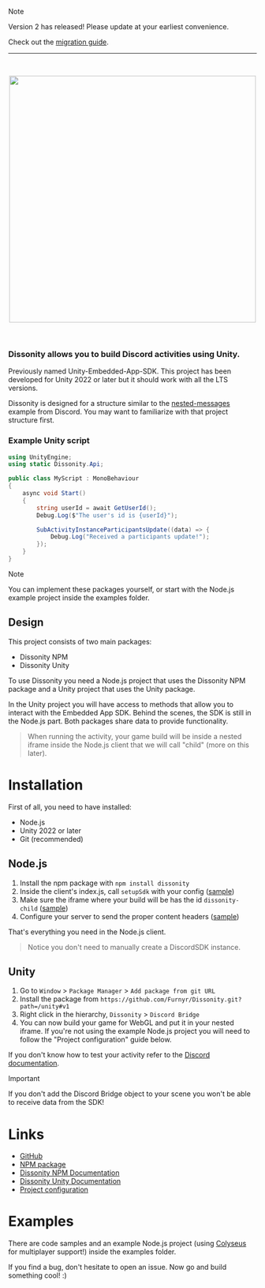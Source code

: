 > [!NOTE]
> Version 2 has released! Please update at your earliest convenience.
> 
> Check out the [migration guide](https://dissonity.dev/guides/v2/migration-v2).

---

<div align="center">
	<br />
	<p>
		<a><img src="https://i.imgur.com/TuawbuK.png" width="500"/></a>
	</p>
	<br />
</div>

### Dissonity allows you to build Discord activities using Unity.

Previously named Unity-Embedded-App-SDK. This project has been developed for Unity 2022 or later but it should work with all the LTS versions.

Dissonity is designed for a structure similar to the [nested-messages](https://github.com/discord/embedded-app-sdk/tree/main/examples/nested-messages) example from Discord. You may want to familiarize with that project structure first.

### Example Unity script
```cs
using UnityEngine;
using static Dissonity.Api;

public class MyScript : MonoBehaviour
{
    async void Start()
    {
        string userId = await GetUserId();
        Debug.Log($"The user's id is {userId}");

        SubActivityInstanceParticipantsUpdate((data) => {
            Debug.Log("Received a participants update!");
        });
    }
}
```

> [!NOTE]  
> You can implement these packages yourself, or start with the Node.js example project inside the examples folder.

## Design

This project consists of two main packages:
- Dissonity NPM
- Dissonity Unity

To use Dissonity you need a Node.js project that uses the Dissonity NPM package and a Unity project that uses the Unity package.

In the Unity project you will have access to methods that allow you to interact with the Embedded App SDK. Behind the scenes, the SDK is still in the Node.js part. Both packages share data to provide functionality.

> When running the activity, your game build will be inside a nested iframe inside the Node.js client that we will call "child" (more on this later).
# Installation

First of all, you need to have installed:
- Node.js
- Unity 2022 or later
- Git (recommended)

## Node.js

1. Install the npm package with `npm install dissonity`
2. Inside the client's index.js, call `setupSdk` with your config ([sample](https://github.com/Furnyr/Dissonity/blob/v1/npm/README.md#configuration))
3. Make sure the iframe where your build will be has the id `dissonity-child` ([sample](https://github.com/Furnyr/Dissonity/blob/v1/npm/README.md#configuration))
4. Configure your server to send the proper content headers ([sample](https://github.com/Furnyr/Dissonity/blob/v1/examples/projectConfiguration.md#other-server-configuration))

That's everything you need in the Node.js client.

> Notice you don't need to manually create a DiscordSDK instance.

## Unity
1. Go to `Window` > `Package Manager` > `Add package from git URL`
2. Install the package from `https://github.com/Furnyr/Dissonity.git?path=/unity#v1`
3. Right click in the hierarchy, `Dissonity` > `Discord Bridge`
4. You can now build your game for WebGL and put it in your nested iframe. If you're not using the example Node.js project you will need to follow the "Project configuration" guide below.

If you don't know how to test your activity refer to the [Discord documentation](https://discord.com/developers/docs/activities/development-guides#run-your-application-locally).

> [!IMPORTANT]  
> If you don't add the Discord Bridge object to your scene you won't be able to receive data from the SDK!

# Links

- [GitHub](https://github.com/Furnyr/Dissonity)
- [NPM package](https://www.npmjs.com/package/dissonity)
- [Dissonity NPM Documentation](https://github.com/Furnyr/Dissonity/blob/v1/npm/README.md)
- [Dissonity Unity Documentation](https://github.com/Furnyr/Dissonity/blob/v1/unity/Documentation~/Dissonity.md)
- [Project configuration](https://github.com/Furnyr/Dissonity/blob/v1/examples/projectConfiguration.md)

# Examples

There are code samples and an example Node.js project (using [Colyseus](https://github.com/colyseus/colyseus) for multiplayer support!) inside the examples folder.

If you find a bug, don't hesitate to open an issue. Now go and build something cool! :)
